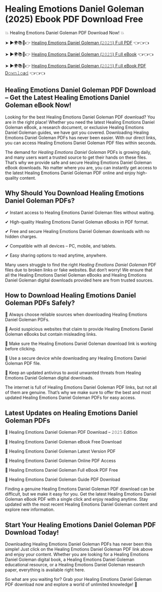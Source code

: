 # Healing Emotions Daniel Goleman (2025) Ebook PDF Download Free

💥 Healing Emotions Daniel Goleman PDF Download Now! 💥

➤ ►🌍📚📱👉 [Healing Emotions Daniel Goleman (𝟸𝟶𝟸𝟻) F𝚞ll PDF](https://getpdf.xyz/healing-emotions-daniel-goleman) 👈👈👈


➤ ►🌍📚📱👉 [Healing Emotions Daniel Goleman (𝟸𝟶𝟸𝟻) F𝚞ll eBook](https://getpdf.xyz/healing-emotions-daniel-goleman) 👈👈👈


➤ ►🌍📚📱👉 [Healing Emotions Daniel Goleman (𝟸𝟶𝟸𝟻) F𝚞ll eBook PDF D𝚘𝚠𝚗𝚕𝚘a𝚍](https://getpdf.xyz/healing-emotions-daniel-goleman) 👈👈👈


## Healing Emotions Daniel Goleman PDF Download – Get the Latest Healing Emotions Daniel Goleman eBook Now!

Looking for the best Healing Emotions Daniel Goleman PDF download? You are in the right place! Whether you need the latest Healing Emotions Daniel Goleman eBook, a research document, or exclusive Healing Emotions Daniel Goleman guides, we have got you covered. Downloading Healing Emotions Daniel Goleman PDFs has never been easier. With our direct links, you can access Healing Emotions Daniel Goleman PDF files within seconds.

The demand for *Healing Emotions Daniel Goleman* PDFs is growing daily, and many users want a trusted source to get their hands on these files. That’s why we provide safe and secure Healing Emotions Daniel Goleman eBook downloads. No matter where you are, you can instantly get access to the latest Healing Emotions Daniel Goleman PDF online and enjoy high-quality content.

## Why Should You Download Healing Emotions Daniel Goleman PDFs?

✔ Instant access to Healing Emotions Daniel Goleman files without waiting.

✔ High-quality Healing Emotions Daniel Goleman eBooks in PDF format.

✔ Free and secure Healing Emotions Daniel Goleman downloads with no hidden charges.

✔ Compatible with all devices – PC, mobile, and tablets.

✔ Easy sharing options to read anytime, anywhere.

Many users struggle to find the right *Healing Emotions Daniel Goleman* PDF files due to broken links or fake websites. But don’t worry! We ensure that all the Healing Emotions Daniel Goleman eBooks and Healing Emotions Daniel Goleman digital downloads provided here are from trusted sources.

## How to Download Healing Emotions Daniel Goleman PDFs Safely?

📌 Always choose reliable sources when downloading Healing Emotions Daniel Goleman PDFs.

📌 Avoid suspicious websites that claim to provide Healing Emotions Daniel Goleman eBooks but contain misleading links.

📌 Make sure the Healing Emotions Daniel Goleman download link is working before clicking.

📌 Use a secure device while downloading any Healing Emotions Daniel Goleman PDF file.

📌 Keep an updated antivirus to avoid unwanted threats from Healing Emotions Daniel Goleman digital downloads.

The internet is full of Healing Emotions Daniel Goleman PDF links, but not all of them are genuine. That’s why we make sure to offer the best and most updated Healing Emotions Daniel Goleman PDFs for easy access.

## Latest Updates on Healing Emotions Daniel Goleman PDFs

🔹 Healing Emotions Daniel Goleman PDF Download – 𝟸𝟶𝟸𝟻 Edition

🔹 Healing Emotions Daniel Goleman eBook Free Download

🔹 Healing Emotions Daniel Goleman Latest Version PDF

🔹 Healing Emotions Daniel Goleman Online PDF Access

🔹 Healing Emotions Daniel Goleman Full eBook PDF Free

🔹 Healing Emotions Daniel Goleman Guide PDF Download

Finding a genuine Healing Emotions Daniel Goleman PDF download can be difficult, but we make it easy for you. Get the latest Healing Emotions Daniel Goleman eBook PDF with a single click and enjoy reading anytime. Stay updated with the most recent Healing Emotions Daniel Goleman content and explore new information.

## Start Your Healing Emotions Daniel Goleman PDF Download Today!

Downloading Healing Emotions Daniel Goleman PDFs has never been this simple! Just click on the Healing Emotions Daniel Goleman PDF link above and enjoy your content. Whether you are looking for a Healing Emotions Daniel Goleman digital book, a Healing Emotions Daniel Goleman educational resource, or a Healing Emotions Daniel Goleman research paper, everything is available right here.

So what are you waiting for? Grab your Healing Emotions Daniel Goleman PDF download now and explore a world of unlimited knowledge! 🚀